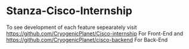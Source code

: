 # Stanza-Cisco-Internship
To see development of each feature sepearately visit https://github.com/CryogenicPlanet/Cisco-internship For Front-End and https://github.com/CryogenicPlanet/cisco-backend For Back-End
